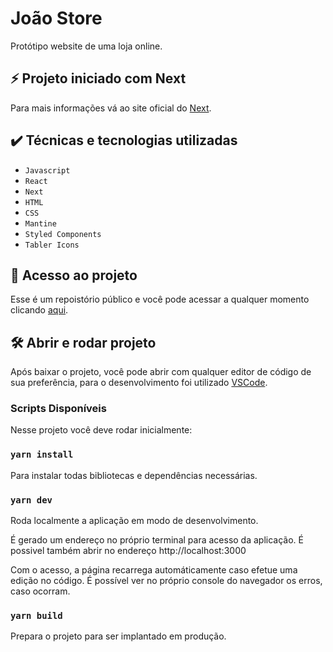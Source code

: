 # João Store

Protótipo website de uma loja online.

## ⚡ Projeto iniciado com Next

Para mais informações vá ao site oficial do <a href="https://nextjs.org/">Next</a>.

## ✔️ Técnicas e tecnologias utilizadas

- `Javascript`
- `React`
- `Next`
- `HTML`
- `CSS`
- `Mantine`
- `Styled Components`
- `Tabler Icons`

## 📁 Acesso ao projeto

Esse é um repoistório público e você pode acessar a qualquer momento clicando <a href="https://github.com/jmarquesm/joao-store">aqui</a>.

## 🛠️ Abrir e rodar projeto

Após baixar o projeto, você pode abrir com qualquer editor de código de sua preferência, para o desenvolvimento foi utilizado <a href="https://code.visualstudio.com">VSCode</a>.

### Scripts Disponíveis

Nesse projeto você deve rodar inicialmente:

### `yarn install`

Para instalar todas bibliotecas e dependências necessárias.

### `yarn dev`

Roda localmente a aplicação em modo de desenvolvimento.

É gerado um endereço no próprio terminal para acesso da aplicação.
É possivel também abrir no endereço http://localhost:3000

Com o acesso, a página recarrega automáticamente caso efetue uma edição no código.
É possível ver no próprio console do navegador os erros, caso ocorram.

### `yarn build`

Prepara o projeto para ser implantado em produção.
